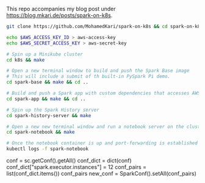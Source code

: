 This repo accompanies my blog post under https://blog.mkari.de/posts/spark-on-k8s.

```sh
git clone https://github.com/MohamedKari/spark-on-k8s && cd spark-on-k8s

echo $AWS_ACCESS_KEY_ID > aws-access-key
echo $AWS_SECRET_ACCESS_KEY > aws-secret-key

# Spin up a Minikube cluster
cd k8s && make

# Open a new terminal window to build and push the Spark Base image
# This will include a submit of th built-in PySpark Pi demo.
cd spark-base && make && cd ..

# Build and push a Spark app with custom dependencies that accesses AWS S3 and submit it to the cluster
cd spark-app && make && cd ..

# Spin up the Spark History server
cd spark-history-server && make

# Open a new new terminal window and run a notebook server on the cluster
cd spark-notebook && make 

# Once the notebook container is up and port-forwarding is established get the notebook URL
kubectl logs -f spark-notebook
```



conf = sc.getConf().getAll()
conf_dict = dict(conf)
conf_dict["spark.executor.instances"] = 12
conf_pairs = list(conf_dict.items())
conf_pairs
new_conf = SparkConf().setAll(conf_pairs)